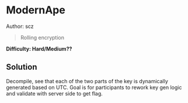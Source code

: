 # ModernApe

Author: scz

> Rolling encryption

**Difficulty: Hard/Medium??**

## Solution

Decompile, see that each of the two parts of the key is dynamically generated based on UTC.
Goal is for participants to rework key gen logic and validate with server side to get flag.
